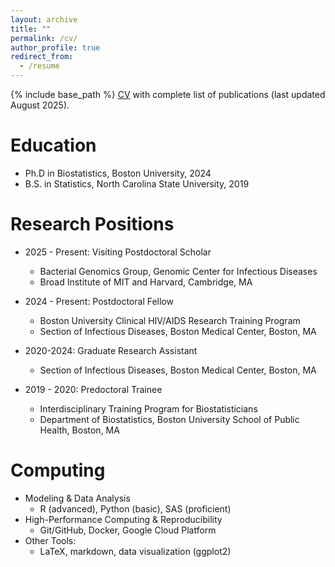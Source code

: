 ```yaml
---
layout: archive
title: ""
permalink: /cv/
author_profile: true
redirect_from:
  - /resume
---
```


{% include base_path %}
[CV](https://github.com/samalatesta/samalatesta.github.io/blob/master/files/Malatesta_CV_Oct_2025.pdf) with complete list of publications (last updated August 2025). 

Education
======
* Ph.D in Biostatistics, Boston University, 2024
* B.S. in Statistics, North Carolina State University, 2019

Research Positions
======
* 2025 - Present: Visiting Postdoctoral Scholar
  * Bacterial Genomics Group, Genomic Center for Infectious Diseases
  * Broad Institute of MIT and Harvard, Cambridge, MA

* 2024 - Present: Postdoctoral Fellow
  * Boston University Clinical HIV/AIDS Research Training Program
  * Section of Infectious Diseases, Boston Medical Center, Boston, MA

* 2020-2024: Graduate Research Assistant
  * Section of Infectious Diseases, Boston Medical Center, Boston, MA

* 2019 - 2020: Predoctoral Trainee
  * Interdisciplinary Training Program for Biostatisticians
  * Department of Biostatistics, Boston University School of Public Health, Boston, MA

Computing
======
* Modeling & Data Analysis
  * R (advanced), Python (basic), SAS (proficient)
* High-Performance Computing & Reproducibility
  * Git/GitHub, Docker, Google Cloud Platform
* Other Tools:
  * LaTeX, markdown, data visualization (ggplot2)

